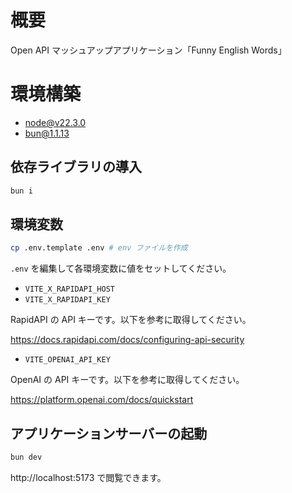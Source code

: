 # 概要

Open API マッシュアップアプリケーション「Funny English Words」

# 環境構築

- node@v22.3.0
- bun@1.1.13

## 依存ライブラリの導入

```sh
bun i
```

## 環境変数

```sh
cp .env.template .env # env ファイルを作成
```

`.env` を編集して各環境変数に値をセットしてください。

- `VITE_X_RAPIDAPI_HOST`
- `VITE_X_RAPIDAPI_KEY`

RapidAPI の API キーです。以下を参考に取得してください。

https://docs.rapidapi.com/docs/configuring-api-security

- `VITE_OPENAI_API_KEY`

OpenAI の API キーです。以下を参考に取得してください。

https://platform.openai.com/docs/quickstart

## アプリケーションサーバーの起動

```sh
bun dev
```

http://localhost:5173 で閲覧できます。

